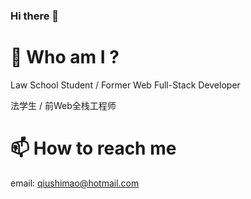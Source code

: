 ### Hi there 👋

<!--
**alienmao/alienmao** is a ✨ _special_ ✨ repository because its `README.md` (this file) appears on your GitHub profile.

Here are some ideas to get you started:

- 🔭 I’m currently working on ...
- 🌱 I’m currently learning ...
- 👯 I’m looking to collaborate on ...
- 🤔 I’m looking for help with ...
- 💬 Ask me about ...
- 📫 How to reach me: ...
- 😄 Pronouns: ...
- ⚡ Fun fact: ...
-->

# 🤔  Who am I ?
Law School Student / Former Web Full-Stack Developer

法学生 / 前Web全栈工程师

# 📫  How to reach me
email: qiushimao@hotmail.com
